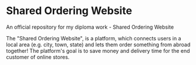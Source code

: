 # Shared Ordering Website
An official repository for my diploma work - Shared Ordering Website

The "Shared Ordering Website", is a platform, which connects users in a local area (e.g. city, town, state) and lets them order something from abroad together! The platform's goal is to save money and delivery time for the end customer of online stores.
